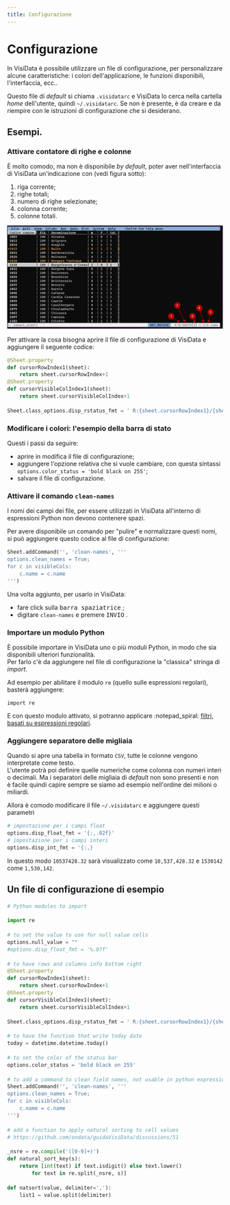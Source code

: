 ```yaml
---
title: Configurazione
---
```


# Configurazione

In VisiData è possibile utilizzare un file di configurazione, per personalizzare alcune caratteristiche: i colori dell'applicazione, le funzioni disponibili, l'interfaccia, ecc..

Questo file di *default* si chiama `.visidatarc` e VisiData lo cerca nella cartella *home* dell'utente, quindi `~/.visidatarc`. Se non è presente, è da creare e da riempire con le istruzioni di configurazione che si desiderano.

## Esempi.

### Attivare contatore di righe e colonne

È molto comodo, ma non è disponibile *by default*, poter aver nell'interfaccia di VisiData un'indicazione con (vedi figura sotto):

1. riga corrente;
2. righe totali;
3. numero di righe selezionate;
4. colonna corrente;
5. colonne totali.

![](./imgs/contatoreRigheColonne_02.png)

Per attivare la cosa bisogna aprire il file di configurazione di VisiData e aggiungere il seguente codice:

```python
@Sheet.property
def cursorRowIndex1(sheet):
    return sheet.cursorRowIndex+1
@Sheet.property
def cursorVisibleColIndex1(sheet):
    return sheet.cursorVisibleColIndex+1

Sheet.class_options.disp_rstatus_fmt = ' R:{sheet.cursorRowIndex1}/{sheet.nRows}[{sheet.nSelectedRows}] C:{sheet.cursorVisibleColIndex1}/{sheet.nVisibleCols} {sheet.rowtype} '
```

### Modificare i colori: l'esempio della barra di stato

Questi i passi da seguire:

- aprire in modifica il file di configurazione;
- aggiungere l'opzione relativa che si vuole cambiare, con questa sintassi `options.color_status = 'bold black on 255'`;
- salvare il file di configurazione.

### Attivare il comando `clean-names`

I nomi dei campi dei file, per essere utilizzati in VisiData all'interno di espressioni Python non devono contenere spazi.

Per avere disponibile un comando per "pulire" e normalizzare questi nomi, si può aggiungere questo codice al file di configurazione:

```python
Sheet.addCommand('', 'clean-names', '''
options.clean_names = True;
for c in visibleCols:
    c.name = c.name
''')
```

Una volta aggiunto, per usarlo in VisiData:

- fare click sulla <kbd>barra spaziatrice</kbd> ;
- digitare `clean-names` e premere <kbd>INVIO</kbd> .
### Importare un modulo Python

È possibile importare in VisiData uno o più moduli Python, in modo che sia disponibili ulteriori funzionalità.<br>
Per farlo c'è da aggiungere nel file di configurazione la "classica" stringa di *import*.

Ad esempio per abilitare il modulo `re` (quello sulle espressioni regolari), basterà aggiungere:

```
import re
```

E con questo modulo attivato, si potranno applicare :notepad_spiral: [filtri, basati su espressioni regolari](lavorareRighe.md#filtri-tramite-espressione-python-basata-su-piu-colonne).

### Aggiungere separatore delle migliaia

Quando si apre una tabella in formato `CSV`, tutte le colonne vengono interpretate come testo.<br>
L'utente potrà poi definire quelle numeriche come colonna con numeri interi o decimali. Ma i separatori delle migliaia di *default* non sono presenti e non è facile quindi capire sempre se siamo ad esempio nell'ordine dei milioni o miliardi.

Allora è comodo modificare il file `~/.visidatarc` e aggiungere questi parametri

```python
# impostazione per i campi float
options.disp_float_fmt = '{:,.02f}'
# impostazione per i campi interi
options.disp_int_fmt = '{:,}
```

In questo modo `10537428.32` sarà visualizzato come `10,537,428.32` e `1530142` come `1,530,142`.

## Un file di configurazione di esempio

```python
# Python modules to import

import re

# to set the value to use for null value cells
options.null_value = ""
#options.disp_float_fmt = '%.07f'

# to have rows and columns info bottom right
@Sheet.property
def cursorRowIndex1(sheet):
    return sheet.cursorRowIndex+1
@Sheet.property
def cursorVisibleColIndex1(sheet):
    return sheet.cursorVisibleColIndex+1

Sheet.class_options.disp_rstatus_fmt = ' R:{sheet.cursorRowIndex1}/{sheet.nRows}[{sheet.nSelectedRows}] C:{sheet.cursorVisibleColIndex1}/{sheet.nVisibleCols} {sheet.rowtype} '

# to have the function that write today date
today = datetime.datetime.today()

# to set the color of the status bar
options.color_status = 'bold black on 255'

# to add a command to clean field names, not usable in python expressions
Sheet.addCommand('', 'clean-names', '''
options.clean_names = True;
for c in visibleCols:
    c.name = c.name
''')

# add a function to apply natural sorting to cell values
# https://github.com/ondata/guidaVisiData/discussions/51

_nsre = re.compile('([0-9]+)')
def natural_sort_key(s):
    return [int(text) if text.isdigit() else text.lower()
        for text in re.split(_nsre, s)]

def natsort(value, delimiter=','):
    list1 = value.split(delimiter)
```
